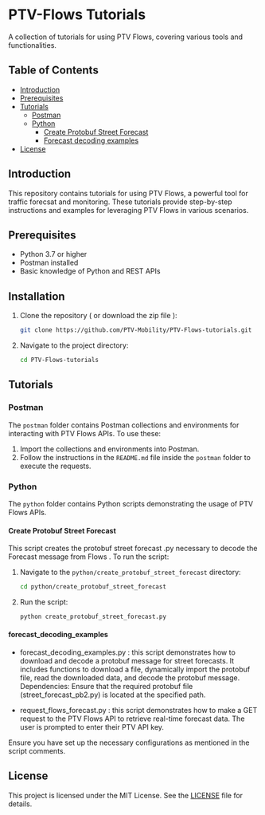 # PTV-Flows Tutorials

A collection of tutorials for using PTV Flows, covering various tools and functionalities.

## Table of Contents
- [Introduction](#introduction)
- [Prerequisites](#prerequisites)
- [Tutorials](#tutorials)
  - [Postman](#postman)
  - [Python](#python)
    - [Create Protobuf Street Forecast](#create-protobuf-street-forecast)
    - [Forecast decoding examples](#forecast_decoding_examples)
- [License](#license)

## Introduction

This repository contains tutorials for using PTV Flows, a powerful tool for traffic forecsat and monitoring. These tutorials provide step-by-step instructions and examples for leveraging PTV Flows in various scenarios.

## Prerequisites

- Python 3.7 or higher
- Postman installed
- Basic knowledge of Python and REST APIs

## Installation

1. Clone the repository ( or download the zip file ):
   ```bash
   git clone https://github.com/PTV-Mobility/PTV-Flows-tutorials.git
   ```
2. Navigate to the project directory:
   ```bash
   cd PTV-Flows-tutorials
   ```

## Tutorials

### Postman

The `postman` folder contains Postman collections and environments for interacting with PTV Flows APIs. To use these:

1. Import the collections and environments into Postman.
2. Follow the instructions in the `README.md` file inside the `postman` folder to execute the requests.

### Python

The `python` folder contains Python scripts demonstrating the usage of PTV Flows APIs. 

#### Create Protobuf Street Forecast

This script creates the protobuf street forecast .py necessary to decode the Forecast message from Flows . To run the script:

1. Navigate to the `python/create_protobuf_street_forecast` directory:
   ```bash
   cd python/create_protobuf_street_forecast
   ```
2. Run the script:
   ```bash
   python create_protobuf_street_forecast.py
   ```

#### forecast_decoding_examples

- forecast_decoding_examples.py : this script demonstrates how to download and decode a protobuf message for street forecasts. It includes functions to download a file, dynamically import the protobuf file, read the downloaded data, and decode the protobuf message.
Dependencies: Ensure that the required protobuf file (street_forecast_pb2.py) is located at the specified path.

- request_flows_forecast.py : this script demonstrates how to make a GET request to the PTV Flows API to retrieve real-time forecast data. The user is prompted to enter their PTV API key.

Ensure you have set up the necessary configurations as mentioned in the script comments.

## License

This project is licensed under the MIT License. See the [LICENSE](LICENSE) file for details.
